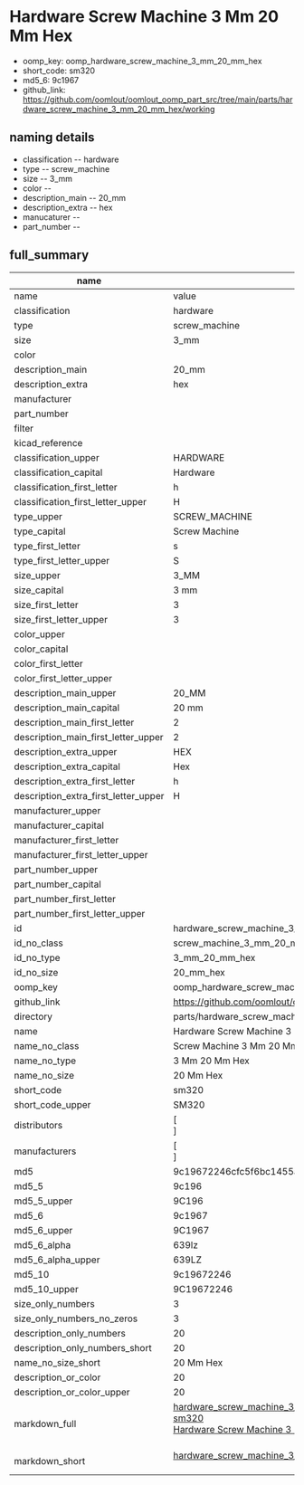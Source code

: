 # Hardware Screw Machine 3 Mm 20 Mm Hex

  
* oomp_key: oomp_hardware_screw_machine_3_mm_20_mm_hex 
* short_code: sm320
* md5_6: 9c1967  
* github_link: https://github.com/oomlout/oomlout_oomp_part_src/tree/main/parts/hardware_screw_machine_3_mm_20_mm_hex/working  
## naming details
* classification -- hardware
* type -- screw_machine
* size -- 3_mm
* color -- 
* description_main -- 20_mm
* description_extra -- hex
* manucaturer -- 
* part_number -- 





## full_summary
| name | value | 
| --- | --- | 
| name | value | 
| classification | hardware | 
| type | screw_machine | 
| size | 3_mm | 
| color |  | 
| description_main | 20_mm | 
| description_extra | hex | 
| manufacturer |  | 
| part_number |  | 
| filter |  | 
| kicad_reference |  | 
| classification_upper | HARDWARE | 
| classification_capital | Hardware | 
| classification_first_letter | h | 
| classification_first_letter_upper | H | 
| type_upper | SCREW_MACHINE | 
| type_capital | Screw Machine | 
| type_first_letter | s | 
| type_first_letter_upper | S | 
| size_upper | 3_MM | 
| size_capital | 3 mm | 
| size_first_letter | 3 | 
| size_first_letter_upper | 3 | 
| color_upper |  | 
| color_capital |  | 
| color_first_letter |  | 
| color_first_letter_upper |  | 
| description_main_upper | 20_MM | 
| description_main_capital | 20 mm | 
| description_main_first_letter | 2 | 
| description_main_first_letter_upper | 2 | 
| description_extra_upper | HEX | 
| description_extra_capital | Hex | 
| description_extra_first_letter | h | 
| description_extra_first_letter_upper | H | 
| manufacturer_upper |  | 
| manufacturer_capital |  | 
| manufacturer_first_letter |  | 
| manufacturer_first_letter_upper |  | 
| part_number_upper |  | 
| part_number_capital |  | 
| part_number_first_letter |  | 
| part_number_first_letter_upper |  | 
| id | hardware_screw_machine_3_mm_20_mm_hex | 
| id_no_class | screw_machine_3_mm_20_mm_hex | 
| id_no_type | 3_mm_20_mm_hex | 
| id_no_size | 20_mm_hex | 
| oomp_key | oomp_hardware_screw_machine_3_mm_20_mm_hex | 
| github_link | https://github.com/oomlout/oomlout_oomp_part_src/tree/main/parts/hardware_screw_machine_3_mm_20_mm_hex/working | 
| directory | parts/hardware_screw_machine_3_mm_20_mm_hex | 
| name | Hardware Screw Machine 3 Mm 20 Mm Hex | 
| name_no_class | Screw Machine 3 Mm 20 Mm Hex | 
| name_no_type | 3 Mm 20 Mm Hex | 
| name_no_size | 20 Mm Hex | 
| short_code | sm320 | 
| short_code_upper | SM320 | 
| distributors | [<br>] | 
| manufacturers | [<br>] | 
| md5 | 9c19672246cfc5f6bc1455a0175ad420 | 
| md5_5 | 9c196 | 
| md5_5_upper | 9C196 | 
| md5_6 | 9c1967 | 
| md5_6_upper | 9C1967 | 
| md5_6_alpha | 639lz | 
| md5_6_alpha_upper | 639LZ | 
| md5_10 | 9c19672246 | 
| md5_10_upper | 9C19672246 | 
| size_only_numbers | 3 | 
| size_only_numbers_no_zeros | 3 | 
| description_only_numbers | 20 | 
| description_only_numbers_short | 20 | 
| name_no_size_short | 20 Mm Hex | 
| description_or_color | 20 | 
| description_or_color_upper | 20 | 
| markdown_full | [hardware_screw_machine_3_mm_20_mm_hex](https://github.com/oomlout/oomlout_oomp_part_src/tree/main/parts/hardware_screw_machine_3_mm_20_mm_hex/working)<br>[sm320](https://github.com/oomlout/oomlout_oomp_part_src/tree/main/parts/hardware_screw_machine_3_mm_20_mm_hex/working)<br>[Hardware Screw Machine 3 Mm 20 Mm Hex](https://github.com/oomlout/oomlout_oomp_part_src/tree/main/parts/hardware_screw_machine_3_mm_20_mm_hex/working)<br><br> | 
| markdown_short | [hardware_screw_machine_3_mm_20_mm_hex](https://github.com/oomlout/oomlout_oomp_part_src/tree/main/parts/hardware_screw_machine_3_mm_20_mm_hex/working)<br><br> | 
